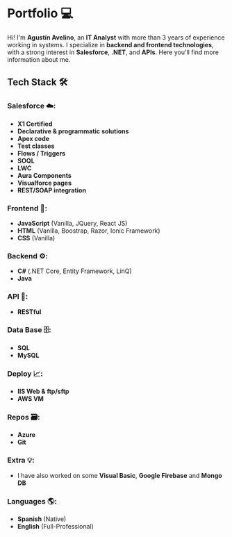 # Portfolio 💻

Hi! I'm **Agustín Avelino**, an **IT Analyst** with more than 3 years of experience working in systems. I specialize in **backend and frontend technologies**, with a strong interest in **Salesforce**, **.NET**, and **APIs**. Here you'll find more information about me.

## Tech Stack 🛠️

### Salesforce ☁️: 
- **X1 Certified**
- **Declarative & programmatic solutions**
- **Apex code**
- **Test classes**
- **Flows / Triggers**
- **SOQL**
- **LWC**
- **Aura Components**
- **Visualforce pages**
- **REST/SOAP integration**

### Frontend 🎨:
- **JavaScript** (Vanilla, JQuery, React JS)
- **HTML** (Vanilla, Boostrap, Razor, Ionic Framework)
- **CSS** (Vanilla)

### Backend ⚙️:
- **C#** (.NET Core, Entity Framework, LinQ)
- **Java**

### API 🔗:
- **RESTful**

### Data Base 🗄️:
- **SQL**
- **MySQL**

### Deploy 📈:
- **IIS Web & ftp/sftp**
- **AWS VM**

### Repos 🗃️:
- **Azure**
- **Git**

### Extra 💡:
- I have also worked on some **Visual Basic**, **Google Firebase**
and **Mongo DB**

### Languages 🌎:

- **Spanish** (Native)
- **English** (Full-Professional)
